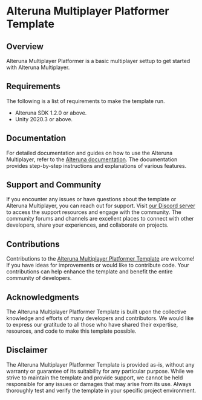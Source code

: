 # Alteruna Multiplayer Platformer Template

## Overview
Alteruna Multiplayer Platformer is a basic multiplayer settup to get started with Alteruna Multiplayer.

## Requirements
The following is a list of requirements to make the template run.
* Alteruna SDK 1.2.0 or above.
* Unity 2020.3 or above.

## Documentation

For detailed documentation and guides on how to use the Alteruna Multiplayer, refer to the [Alteruna documentation](https://alteruna.github.io/au-multiplayer-api-docs). The documentation provides step-by-step instructions and explanations of various features.

## Support and Community

If you encounter any issues or have questions about the template or Alteruna Multiplayer, you can reach out for support. Visit [our Discord server](https://discord.gg/QT8KTe2Hzk) to access the support resources and engage with the community. The community forums and channels are excellent places to connect with other developers, share your experiences, and collaborate on projects.

## Contributions

Contributions to the [Alteruna Multiplayer Platformer Template](https://github.com/Alteruna/Multiplayer-Platformer-Template) are welcome! If you have ideas for improvements or would like to contribute code. Your contributions can help enhance the template and benefit the entire community of developers.

## Acknowledgments

The Alteruna Multiplayer Platformer Template is built upon the collective knowledge and efforts of many developers and contributors. We would like to express our gratitude to all those who have shared their expertise, resources, and code to make this template possible.

## Disclaimer

The Alteruna Multiplayer Platformer Template is provided as-is, without any warranty or guarantee of its suitability for any particular purpose. While we strive to maintain the template and provide support, we cannot be held responsible for any issues or damages that may arise from its use. Always thoroughly test and verify the template in your specific project environment.